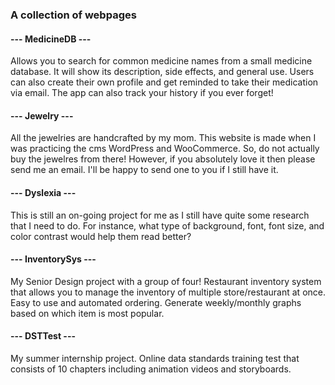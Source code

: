 ### A collection of webpages

#### --- MedicineDB ---
Allows you to search for common medicine names from a small medicine database. 
It will show its description, side effects, and general use. 
Users can also create their own profile and get reminded to take their medication via email. 
The app can also track your history if you ever forget!

#### --- Jewelry ---
All the jewelries are handcrafted by my mom. 
This website is made when I was practicing the cms WordPress and WooCommerce. So, do not actually buy the jewelres from there!
However, if you absolutely love it then please send me an email. I'll be happy to send one to you if I still have it.

#### --- Dyslexia ---
This is still an on-going project for me as I still have quite some research that I need to do. 
For instance, what type of background, font, font size, and color contrast would help them read better?

#### --- InventorySys ---
My Senior Design project with a group of four!
Restaurant inventory system that allows you to manage the inventory of multiple store/restaurant at once.
Easy to use and automated ordering.
Generate weekly/monthly graphs based on which item is most popular.

#### --- DSTTest ---
My summer internship project.
Online data standards training test that consists of 10 chapters including animation videos and storyboards.
